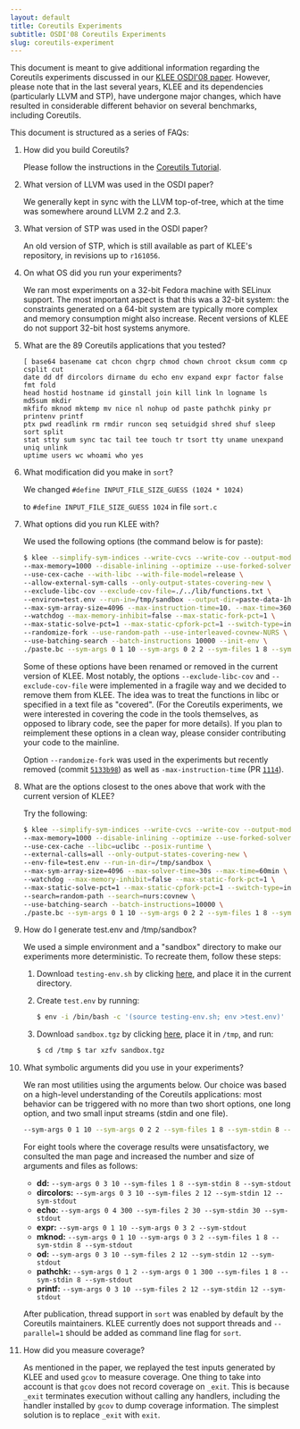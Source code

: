 ```yaml
---
layout: default
title: Coreutils Experiments
subtitle: OSDI'08 Coreutils Experiments
slug: coreutils-experiment
---
```


This document is meant to give additional information regarding the Coreutils experiments discussed in our [KLEE OSDI'08 paper](http://llvm.org/pubs/2008-12-OSDI-KLEE.html). However, please note that in the last several years, KLEE and its dependencies (particularly LLVM and STP), have undergone major changes, which have resulted in considerable different behavior on several benchmarks, including Coreutils.

This document is structured as a series of FAQs:

1.  How did you build Coreutils?  
   
    Please follow the instructions in the [Coreutils Tutorial]({{site.baseurl}}/tutorials/testing-coreutils).

2.  What version of LLVM was used in the OSDI paper?  

    We generally kept in sync with the LLVM top-of-tree, which at the time was somewhere around LLVM 2.2 and 2.3.

3.  What version of STP was used in the OSDI paper?  

    An old version of STP, which is still available as part of KLEE's repository, in revisions up to `r161056`.

4.  On what OS did you run your experiments?  

    We ran most experiments on a 32-bit Fedora machine with SELinux support. The most important aspect is that this was a 32-bit system: the constraints generated on a 64-bit system are typically more complex and memory consumption might also increase. Recent versions of KLEE do not support 32-bit host systems anymore.

5.  What are the 89 Coreutils applications that you tested?   

    ```
    [ base64 basename cat chcon chgrp chmod chown chroot cksum comm cp csplit cut
    date dd df dircolors dirname du echo env expand expr factor false fmt fold
    head hostid hostname id ginstall join kill link ln logname ls md5sum mkdir
    mkfifo mknod mktemp mv nice nl nohup od paste pathchk pinky pr printenv printf
    ptx pwd readlink rm rmdir runcon seq setuidgid shred shuf sleep sort split
    stat stty sum sync tac tail tee touch tr tsort tty uname unexpand uniq unlink
    uptime users wc whoami who yes
    ```

6.  What modification did you make in `sort`?  

    We changed `#define INPUT_FILE_SIZE_GUESS (1024 * 1024)`

    to `#define INPUT_FILE_SIZE_GUESS 1024` in file `sort.c`
    

7.  What options did you run KLEE with?   

    We used the following options (the command below is for paste):

    ```bash
    $ klee --simplify-sym-indices --write-cvcs --write-cov --output-module \
    --max-memory=1000 --disable-inlining --optimize --use-forked-solver \
    --use-cex-cache --with-libc --with-file-model=release \
    --allow-external-sym-calls --only-output-states-covering-new \
    --exclude-libc-cov --exclude-cov-file=./../lib/functions.txt \
    --environ=test.env --run-in=/tmp/sandbox --output-dir=paste-data-1h \
    --max-sym-array-size=4096 --max-instruction-time=10. --max-time=3600. \
    --watchdog --max-memory-inhibit=false --max-static-fork-pct=1 \
    --max-static-solve-pct=1 --max-static-cpfork-pct=1 --switch-type=internal \
    --randomize-fork --use-random-path --use-interleaved-covnew-NURS \
    --use-batching-search --batch-instructions 10000 --init-env \
    ./paste.bc --sym-args 0 1 10 --sym-args 0 2 2 --sym-files 1 8 --sym-stdout
    ```

    Some of these options have been renamed or removed in the current version of KLEE. Most notably, the options `--exclude-libc-cov` and `--exclude-cov-file` were implemented in a fragile way and we decided to remove them from KLEE. The idea was to treat the functions in libc or specified in a text file as "covered". (For the Coreutils experiments, we were interested in covering the code in the tools themselves, as opposed to library code, see the paper for more details). If you plan to reimplement these options in a clean way, please consider contributing your code to the mainline.

    Option `--randomize-fork` was used in the experiments but recently removed (commit [`5133b98`](https://github.com/klee/klee/commit/5133b98f1d989af94902366c6d02eb6447458aa1)) as well as `-max-instruction-time` (PR [`1114`](https://github.com/klee/klee/pull/1114)).


8.  What are the options closest to the ones above that work with the current version of KLEE?

    Try the following: 

    ```bash
    $ klee --simplify-sym-indices --write-cvcs --write-cov --output-module \
    --max-memory=1000 --disable-inlining --optimize --use-forked-solver \
    --use-cex-cache --libc=uclibc --posix-runtime \
    --external-calls=all --only-output-states-covering-new \
    --env-file=test.env --run-in-dir=/tmp/sandbox \
    --max-sym-array-size=4096 --max-solver-time=30s --max-time=60min \
    --watchdog --max-memory-inhibit=false --max-static-fork-pct=1 \
    --max-static-solve-pct=1 --max-static-cpfork-pct=1 --switch-type=internal \
    --search=random-path --search=nurs:covnew \
    --use-batching-search --batch-instructions=10000 \
    ./paste.bc --sym-args 0 1 10 --sym-args 0 2 2 --sym-files 1 8 --sym-stdin 8 --sym-stdout
    ```

9.  How do I generate test.env and /tmp/sandbox?   

    We used a simple environment and a "sandbox" directory to make our experiments more deterministic. To recreate them, follow these steps:

    1.  Download `testing-env.sh` by clicking [here](http://www.doc.ic.ac.uk/~cristic/klee/klee-cu-testing-env.html), and place it in the current directory.
    
    2.  Create `test.env` by running:
    
        ```bash
        $ env -i /bin/bash -c '(source testing-env.sh; env >test.env)'
        ```

    3.  Download `sandbox.tgz` by clicking [here](http://www.doc.ic.ac.uk/~cristic/klee/klee-cu-sandbox.html), place it in `/tmp`, and run: 

        ```bash
        $ cd /tmp $ tar xzfv sandbox.tgz
        ```

0.  What symbolic arguments did you use in your experiments?

    We ran most utilities using the arguments below. Our choice was based on a high-level understanding of the Coreutils applications: most behavior can be triggered with no more than two short options, one long option, and two small input streams (stdin and one file).

    ```bash
    --sym-args 0 1 10 --sym-args 0 2 2 --sym-files 1 8 --sym-stdin 8 --sym-stdout
    ```

    For eight tools where the coverage results were unsatisfactory, we consulted the man page and increased the number and size of arguments and files as follows:

    * **dd:** `--sym-args 0 3 10 --sym-files 1 8 --sym-stdin 8 --sym-stdout`
    * **dircolors:** `--sym-args 0 3 10 --sym-files 2 12 --sym-stdin 12 --sym-stdout`
    * **echo:** `--sym-args 0 4 300 --sym-files 2 30 --sym-stdin 30 --sym-stdout`   
    * **expr:** `--sym-args 0 1 10 --sym-args 0 3 2 --sym-stdout`
    * **mknod:** `--sym-args 0 1 10 --sym-args 0 3 2 --sym-files 1 8 --sym-stdin 8 --sym-stdout`
    * **od:** `--sym-args 0 3 10 --sym-files 2 12 --sym-stdin 12 --sym-stdout`
    * **pathchk:** `--sym-args 0 1 2 --sym-args 0 1 300 --sym-files 1 8 --sym-stdin 8 --sym-stdout`
    * **printf:** `--sym-args 0 3 10 --sym-files 2 12 --sym-stdin 12 --sym-stdout`

    After publication, thread support in `sort` was enabled by default by the Coreutils maintainers. KLEE currently does not support threads and `--parallel=1` should be added as command line flag for `sort`.

1. How did you measure coverage?

   As mentioned in the paper, we replayed the test inputs generated by KLEE and used `gcov` to measure coverage.  One thing to take into account is that `gcov` does not record coverage on `_exit`.  This is because `_exit` terminates execution without calling any handlers, including the handler installed by `gcov` to dump coverage information.  The simplest solution is to replace `_exit` with `exit`.
